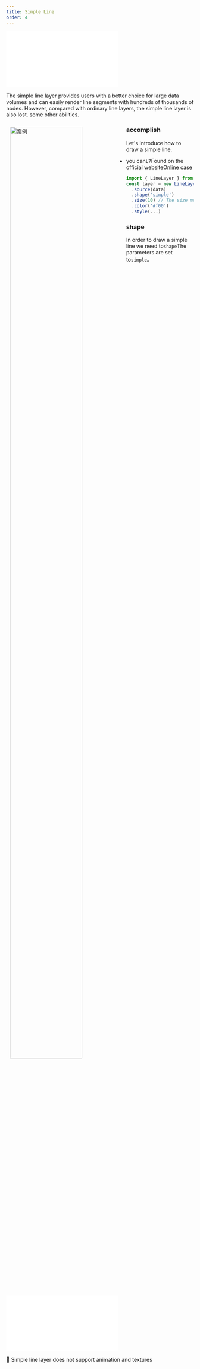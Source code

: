 ```yaml
---
title: Simple Line
order: 4
---
```


<embed src="@/docs/api/common/style.md"></embed>

The simple line layer provides users with a better choice for large data volumes and can easily render line segments with hundreds of thousands of nodes. However, compared with ordinary line layers, the simple line layer is also lost. some other abilities.

<div>
  <div style="width:60%;float:left; margin: 10px;">
    <img  width="80%" alt="案例" src='https://gw.alipayobjects.com/mdn/rms_816329/afts/img/A*HulgSKEJAKMAAAAAAAAAAAAAARQnAQ'>
  </div>
</div>

### accomplish

Let's introduce how to draw a simple line.

* you can`L7`Found on the official website[Online case](/examples/gallery/animate#grid)

```javascript
import { LineLayer } from '@antv/l7';
const layer = new LineLayer()
  .source(data)
  .shape('simple')
  .size(10) // The size method does not take effect. The line width is always 1px.
  .color('#f00')
  .style(...)
```

### shape

In order to draw a simple line we need to`shape`The parameters are set to`simple`。

<embed src="@/docs/api/common/features/linear.zh.md"></embed>

🌟 Simple line layer does not support animation and textures
